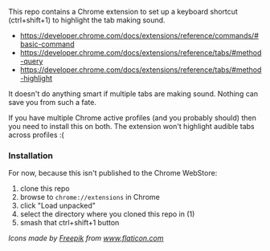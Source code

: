 This repo contains a Chrome extension to set up a keyboard shortcut (ctrl+shift+1) to highlight the tab making sound.

- https://developer.chrome.com/docs/extensions/reference/commands/#basic-command
- https://developer.chrome.com/docs/extensions/reference/tabs/#method-query
- https://developer.chrome.com/docs/extensions/reference/tabs/#method-highlight

It doesn't do anything smart if multiple tabs are making sound.
Nothing can save you from such a fate.

If you have multiple Chrome active profiles (and you probably should) then you need to install this on both.
The extension won't highlight audible tabs across profiles :(

### Installation

For now, because this isn't published to the Chrome WebStore:

1. clone this repo
1. browse to `chrome://extensions` in Chrome
1. click "Load unpacked"
1. select the directory where you cloned this repo in (1)
1. smash that ctrl+shift+1 button

_Icons made by <a href="https://www.freepik.com" title="Freepik">Freepik</a> from <a href="https://www.flaticon.com/" title="Flaticon">www.flaticon.com</a>_
